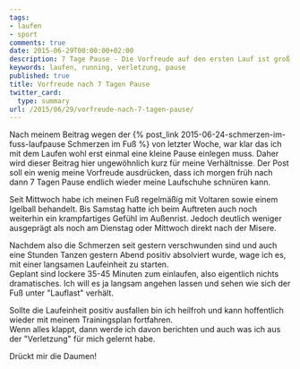 ```yaml
---
tags:
- laufen
- sport
comments: true
date: 2015-06-29T00:00:00+02:00
description: 7 Tage Pause - Die Vorfreude auf den ersten Lauf ist groß
keywords: laufen, running, verletzung, pause
published: true
title: Vorfreude nach 7 Tagen Pause
twitter_card:
  type: summary
url: /2015/06/29/vorfreude-nach-7-tagen-pause/
---
```


Nach meinem Beitrag wegen der {% post_link 2015-06-24-schmerzen-im-fuss-laufpause Schmerzen im Fuß %} von letzter Woche, war klar das ich mit dem Laufen wohl erst einmal eine kleine Pause einlegen muss. Daher wird dieser Beitrag hier ungewöhnlich kurz für meine Verhältnisse. Der Post soll ein wenig meine Vorfreude ausdrücken, dass ich morgen früh nach dann 7 Tagen Pause endlich wieder meine Laufschuhe schnüren kann.

Seit Mittwoch habe ich meinen Fuß regelmäßig mit Voltaren sowie einem Igelball behandelt. Bis Samstag hatte ich beim Auftreten auch noch weiterhin ein krampfartiges Gefühl im Außenrist. Jedoch deutlich weniger ausgeprägt als noch am Dienstag oder Mittwoch direkt nach der Misere.

Nachdem also die Schmerzen seit gestern verschwunden sind und auch eine Stunden Tanzen gestern Abend positiv absolviert wurde, wage ich es, mit einer langsamen Laufeinheit zu starten.  
Geplant sind lockere 35-45 Minuten zum einlaufen, also eigentlich nichts dramatisches. Ich will es ja langsam angehen lassen und sehen wie sich der Fuß unter "Lauflast" verhält.

Sollte die Laufeinheit positiv ausfallen bin ich heilfroh und kann hoffentlich wieder mit meinem Trainingsplan fortfahren.  
Wenn alles klappt, dann werde ich davon berichten und auch was ich aus der "Verletzung" für mich gelernt habe.

Drückt mir die Daumen!
